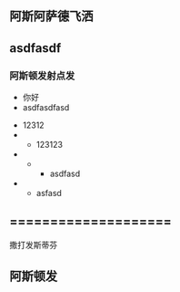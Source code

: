 ## 阿斯阿萨德飞洒
## asdfasdf
### 阿斯顿发射点发
+ 你好
+ asdfasdfasd
- 12312
- - 123123
- - - asdfasd
- - asfasd

====================
-
撒打发斯蒂芬
## 阿斯顿发